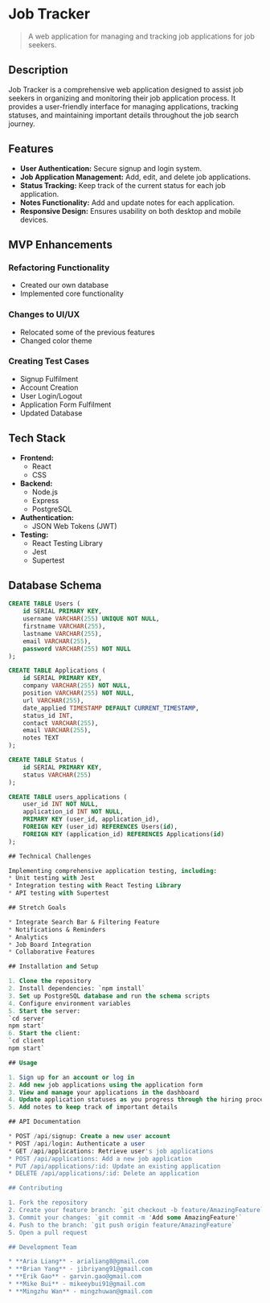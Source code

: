 # Job Tracker

> A web application for managing and tracking job applications for job seekers.

## Description

Job Tracker is a comprehensive web application designed to assist job seekers in organizing and monitoring their job application process. It provides a user-friendly interface for managing applications, tracking statuses, and maintaining important details throughout the job search journey.

## Features

- **User Authentication:** Secure signup and login system.
- **Job Application Management:** Add, edit, and delete job applications.
- **Status Tracking:** Keep track of the current status for each job application.
- **Notes Functionality:** Add and update notes for each application.
- **Responsive Design:** Ensures usability on both desktop and mobile devices.

## MVP Enhancements

### Refactoring Functionality
- Created our own database
- Implemented core functionality

### Changes to UI/UX
- Relocated some of the previous features
- Changed color theme

### Creating Test Cases
- Signup Fulfilment
- Account Creation
- User Login/Logout
- Application Form Fulfilment
- Updated Database

## Tech Stack

- **Frontend:**
  - React
  - CSS
- **Backend:**
  - Node.js
  - Express
  - PostgreSQL
- **Authentication:**
  - JSON Web Tokens (JWT)
- **Testing:**
  - React Testing Library
  - Jest
  - Supertest

## Database Schema

```sql
CREATE TABLE Users (
    id SERIAL PRIMARY KEY,
    username VARCHAR(255) UNIQUE NOT NULL,
    firstname VARCHAR(255),
    lastname VARCHAR(255),
    email VARCHAR(255),
    password VARCHAR(255) NOT NULL
);

CREATE TABLE Applications (
    id SERIAL PRIMARY KEY,
    company VARCHAR(255) NOT NULL,
    position VARCHAR(255) NOT NULL,
    url VARCHAR(255),
    date_applied TIMESTAMP DEFAULT CURRENT_TIMESTAMP,
    status_id INT,
    contact VARCHAR(255),
    email VARCHAR(255),
    notes TEXT
);

CREATE TABLE Status (
    id SERIAL PRIMARY KEY,
    status VARCHAR(255)
);

CREATE TABLE users_applications (
    user_id INT NOT NULL,
    application_id INT NOT NULL,
    PRIMARY KEY (user_id, application_id),
    FOREIGN KEY (user_id) REFERENCES Users(id),
    FOREIGN KEY (application_id) REFERENCES Applications(id)
);

## Technical Challenges

Implementing comprehensive application testing, including:
* Unit testing with Jest
* Integration testing with React Testing Library
* API testing with Supertest

## Stretch Goals

* Integrate Search Bar & Filtering Feature
* Notifications & Reminders
* Analytics
* Job Board Integration
* Collaborative Features

## Installation and Setup

1. Clone the repository
2. Install dependencies: `npm install`
3. Set up PostgreSQL database and run the schema scripts
4. Configure environment variables
5. Start the server:
`cd server
npm start`
6. Start the client:
`cd client
npm start`

## Usage

1. Sign up for an account or log in
2. Add new job applications using the application form
3. View and manage your applications in the dashboard
4. Update application statuses as you progress through the hiring process
5. Add notes to keep track of important details

## API Documentation

* POST /api/signup: Create a new user account
* POST /api/login: Authenticate a user
* GET /api/applications: Retrieve user's job applications
* POST /api/applications: Add a new job application
* PUT /api/applications/:id: Update an existing application
* DELETE /api/applications/:id: Delete an application

## Contributing

1. Fork the repository
2. Create your feature branch: `git checkout -b feature/AmazingFeature`
3. Commit your changes: `git commit -m 'Add some AmazingFeature'`
4. Push to the branch: `git push origin feature/AmazingFeature`
5. Open a pull request

## Development Team

* **Aria Liang** - arialiang8@gmail.com
* **Brian Yang** - jibriyang91@gmail.com
* **Erik Gao** - garvin.gao@gmail.com
* **Mike Bui** - mikeeybui91@gmail.com
* **Mingzhu Wan** - mingzhuwan@gmail.com
